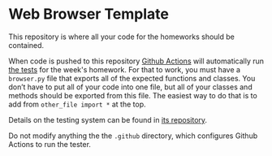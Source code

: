 # Web Browser Template

This repository is where all your code for the homeworks should be contained.

When code is pushed to this repository
  [Github  Actions][gha] will automatically run
  [the tests][tests] for the week's homework.
For that to work, you must have a `browser.py` file
  that exports all of the expected functions and classes.
You don’t have to put all of your code into one file,
  but all of your classes and methods should be exported from this file.
The easiest way to do that is to add from `other_file import *` at the top.

Details on the testing system can be found in [its repository][tests].

[gha]: https://github.com/features/actions
[tests]: https://github.com/utah-cs4962-fa21/tests

Do not modify anything the the `.github` directory,
  which configures Github Actions to run the tester.



